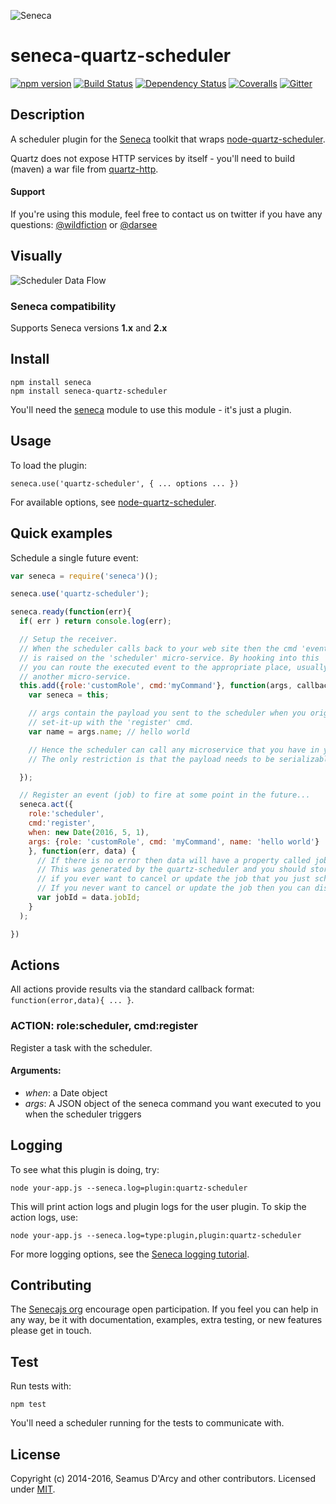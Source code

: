 ![Seneca](http://senecajs.org/files/assets/seneca-logo.png)

# seneca-quartz-scheduler
[![npm version][npm-badge]][npm-url]
[![Build Status][travis-badge]][travis-url]
[![Dependency Status][david-badge]][david-url]
[![Coveralls][BadgeCoveralls]][Coveralls]
[![Gitter][gitter-badge]][gitter-url]

## Description

A scheduler plugin for the [Seneca](http://senecajs.org) toolkit that wraps [node-quartz-scheduler](https://github.com/nherment/node-quartz-scheduler).

Quartz does not expose HTTP services by itself - you'll need to build (maven) a war file from [quartz-http](https://github.com/nherment/quartz-http).

#### Support

If you're using this module, feel free to contact us on twitter if you
have any questions: [@wildfiction](https://twitter.com/wildfiction) or [@darsee](https://twitter.com/darsee)

## Visually

![Scheduler Data Flow](https://raw.githubusercontent.com/darsee/seneca-quartz-scheduler/master/docs/scheduler-data-flow.png "Scheduler Data Flow")

### Seneca compatibility
Supports Seneca versions **1.x** and **2.x**

## Install

```
npm install seneca
npm install seneca-quartz-scheduler
```

You'll need the [seneca](http://github.com/senecajs/seneca) module to use this module - it's just a plugin.


## Usage

To load the plugin:

```
seneca.use('quartz-scheduler', { ... options ... })
```

For available options, see [node-quartz-scheduler](https://github.com/nherment/node-quartz-scheduler).

## Quick examples

Schedule a single future event:

```js
var seneca = require('seneca')();

seneca.use('quartz-scheduler');

seneca.ready(function(err){
  if( err ) return console.log(err);

  // Setup the receiver.
  // When the scheduler calls back to your web site then the cmd 'event'
  // is raised on the 'scheduler' micro-service. By hooking into this
  // you can route the executed event to the appropriate place, usually
  // another micro-service.
  this.add({role:'customRole', cmd:'myCommand'}, function(args, callback){
    var seneca = this;

    // args contain the payload you sent to the scheduler when you originally
    // set-it-up with the 'register' cmd.
    var name = args.name; // hello world

    // Hence the scheduler can call any microservice that you have in your application.
    // The only restriction is that the payload needs to be serializable into JSON

  });

  // Register an event (job) to fire at some point in the future...
  seneca.act({
    role:'scheduler',
    cmd:'register',
    when: new Date(2016, 5, 1),
    args: {role: 'customRole', cmd: 'myCommand', name: 'hello world'}
    }, function(err, data) {
      // If there is no error then data will have a property called jobId.
      // This was generated by the quartz-scheduler and you should store this
      // if you ever want to cancel or update the job that you just scheduled.
      // If you never want to cancel or update the job then you can discard this value.
      var jobId = data.jobId;
    }
  );

})
```

## Actions

All actions provide results via the standard callback format: <code>function(error,data){ ... }</code>.


### ACTION: role:scheduler, cmd:register

Register a task with the scheduler.

#### Arguments:

   * _when_: a Date object
   * _args_: A JSON object of the seneca command you want executed to you when the scheduler triggers

## Logging

To see what this plugin is doing, try:

```
node your-app.js --seneca.log=plugin:quartz-scheduler
```

This will print action logs and plugin logs for the user plugin. To skip the action logs, use:

```
node your-app.js --seneca.log=type:plugin,plugin:quartz-scheduler
```

For more logging options, see the [Seneca logging tutorial](http://senecajs.org/tutorials/logging-with-seneca.html).

## Contributing
The [Senecajs org][] encourage open participation. If you feel you can help in any way, be it with
documentation, examples, extra testing, or new features please get in touch.

## Test

Run tests with:

```
npm test
```

You'll need a scheduler running for the tests to communicate with.

## License
Copyright (c) 2014-2016, Seamus D'Arcy and other contributors.
Licensed under [MIT][].

[MIT]: ./LICENSE
[npm-badge]: https://img.shields.io/npm/v/seneca-quartz-scheduler.svg
[npm-url]: https://npmjs.com/package/seneca-quartz-scheduler
[travis-badge]: https://travis-ci.org/senecajs/seneca-quartz-scheduler.svg
[travis-url]: https://travis-ci.org/senecajs/seneca-quartz-scheduler
[codeclimate-badge]: https://codeclimate.com/github/senecajs/seneca-quartz-scheduler/badges/gpa.svg
[codeclimate-url]: https://codeclimate.com/github/senecajs/seneca-quartz-scheduler
[Coveralls]: https://coveralls.io/github/senecajs/seneca-quartz-scheduler?branch=master
[BadgeCoveralls]: https://coveralls.io/repos/github/senecajs/seneca-quartz-scheduler/badge.svg?branch=master
[david-badge]: https://david-dm.org/senecajs/seneca-quartz-scheduler.svg
[david-url]: https://david-dm.org/senecajs/seneca-quartz-scheduler
[gitter-badge]: https://badges.gitter.im/Join%20Chat.svg
[gitter-url]: https://gitter.im/senecajs/seneca
[Senecajs org]: https://github.com/senecajs/
